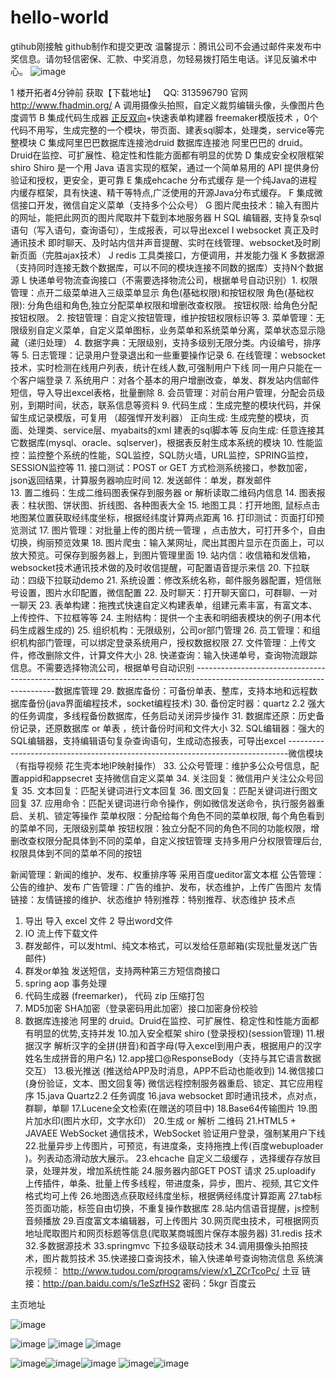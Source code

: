 # hello-world
gtihub刚接触
github制作和提交更改
温馨提示：腾讯公司不会通过邮件来发布中奖信息。请勿轻信密保、汇款、中奖消息，勿轻易拨打陌生电话。详见反骗术中心。
![image](https://img.alicdn.com/imgextra/i3/332189337/TB2ZRyRkbRkpuFjSspmXXc.9XXa_!!332189337.png)

1 楼开拓者4分钟前
获取【下载地址】   QQ: 313596790
官网 http://www.fhadmin.org/
A 调用摄像头拍照，自定义裁剪编辑头像，头像图片色度调节
B 集成代码生成器 [正反双向](单表、主表、明细表、树形表，快速开发利器)+快速表单构建器
freemaker模版技术 ，0个代码不用写，生成完整的一个模块，带页面、建表sql脚本，处理类，service等完整模块
C 集成阿里巴巴数据库连接池druid  数据库连接池  阿里巴巴的 druid。Druid在监控、可扩展性、稳定性和性能方面都有明显的优势
D 集成安全权限框架shiro
  Shiro 是一个用 Java 语言实现的框架，通过一个简单易用的 API 提供身份验证和授权，更安全，更可靠
E 集成ehcache 分布式缓存
  是一个纯Java的进程内缓存框架，具有快速、精干等特点,广泛使用的开源Java分布式缓存。
F 集成微信接口开发，微信自定义菜单（支持多个公众号）
G 图片爬虫技术：输入有图片的网址，能把此网页的图片爬取并下载到本地服务器
H SQL 编辑器, 支持复杂sql语句（写入语句，查询语句），生成报表，可以导出excel
I  websocket 真正及时通讯技术
  即时聊天、及时站内信并声音提醒、实时在线管理、websocket及时刷新页面（完胜ajax技术）
J  redis 工具类接口，方便调用，并发能力强
K 多数据源（支持同时连接无数个数据库，可以不同的模块连接不同数的据库）支持N个数据源
L  快递单号物流查询接口（不需要选择物流公司，根据单号自动识别）1.   权限管理：点开二级菜单进入三级菜单显示 角色(基础权限)和按钮权限
      角色(基础权限): 分角色组和角色,独立分配菜单权限和增删改查权限。
      按钮权限: 给角色分配按钮权限。
2.   按钮管理：自定义按钮管理，维护按钮权限标识等
3.   菜单管理：无限级别自定义菜单，自定义菜单图标，业务菜单和系统菜单分离，菜单状态显示隐藏（递归处理）
4.   数据字典：无限级别，支持多级别无限分类。内设编号，排序等
5.   日志管理：记录用户登录退出和一些重要操作记录
6.   在线管理：websocket技术，实时检测在线用户列表，统计在线人数,可强制用户下线 同一用户只能在一个客户端登录
7.   系统用户：对各个基本的用户增删改查，单发、群发站内信邮件短信，导入导出excel表格，批量删除
8.   会员管理：对前台用户管理，分配会员级别，到期时间，状态，联系信息等资料
9.   代码生成：生成完整的模块代码，并保留生成记录模版，可复用 （超强悍开发利器） 
       正向生成:  生成完整的模块，页面、处理类、service层、myabaits的xml 建表的sql脚本等
       反向生成:  任意连接其它数据库(mysql、oracle、sqlserver)，根据表反射生成本系统的模块
10. 性能监控：监控整个系统的性能，SQL监控，SQL防火墙，URL监控，SPRING监控，SESSION监控等
11. 接口测试：POST or GET 方式检测系统接口，参数加密，json返回结果，计算服务器响应时间
12. 发送邮件：单发，群发邮件  
13. 置二维码：生成二维码图表保存到服务器 or  解析读取二维码内信息 
14. 图表报表：柱状图、饼状图、折线图、各种图表大全
15. 地图工具：打开地图, 鼠标点击地图某位置获取经纬度坐标，根据经纬度计算两点距离
16. 打印测试：页面打印预览测试
17. 图片管理：对批量上传的图片统一管理 ，点击放大，可打开多个，自由切换，绚丽预览效果
18. 图片爬虫：输入某网址，爬出其图片显示在页面上，可以放大预览。可保存到服务器上，到图片管理里面
19. 站内信：收信箱和发信箱， websocket技术通讯技术做的及时收信提醒，可配置语音提示来信 
20. 下拉联动：四级下拉联动demo
21. 系统设置：修改系统名称，邮件服务器配置，短信账号设置，图片水印配置，微信配置
22. 及时聊天：打开聊天窗口，可群聊、一对一聊天
23. 表单构建：拖拽式快速自定义构建表单，组建元素丰富，有富文本、上传控件、下拉框等等
24. 主附结构：提供一个主表和明细表模块的例子(用本代码生成器生成的)
25. 组织机构：无限级别，公司or部门管理
26. 员工管理：和组织机构部门管理，可以绑定登录系统用户，授权数据权限
27. 文件管理：上传文件，修改删除文件，计算文件大小
28. 快递查询：输入快递单号，查询物流跟踪信息。不需要选择物流公司，根据单号自动识别
  -------------------------------------------------------------------------------------------------------------------------数据库管理
29. 数据库备份：可备份单表、整库，支持本地和远程数据库备份(java界面编程技术，socket编程技术)
30. 备份定时器：quartz 2.2 强大的任务调度，多线程备份数据库，任务启动关闭异步操作
31. 数据库还原：历史备份记录，还原数据库 or 单表 ，统计备份时间和文件大小
32. SQL编辑器：强大的SQL编辑器，支持编辑语句复杂查询语句，生成动态报表，可导出excel
------------------------------------------------------------------------------微信模块  （有指导视频  花生壳本地IP映射操作）
33. 公众号管理：维护多公众号信息，配置appid和appsecret 支持微信自定义菜单
34. 关注回复：微信用户关注公众号回复
35. 文本回复：匹配关键词进行文本回复
36. 图文回复：匹配关键词进行图文回复
37. 应用命令：匹配关键词进行命令操作，例如微信发送命令，执行服务器重启、关机、锁定等操作
菜单权限：分配给每个角色不同的菜单权限, 每个角色看到的菜单不同，无限级别菜单
按钮权限：独立分配不同的角色不同的功能权限，增删改查权限分配具体到不同的菜单，自定义按钮管理
支持多用户分权限管理后台,  权限具体到不同的菜单不同的按钮

新闻管理：新闻的维护、发布、权重排序等 采用百度ueditor富文本框
公告管理：公告的维护、发布
广告管理：广告的维护、发布，状态维护，上传广告图片
友情链接：友情链接的维护、状态维护
特别推荐：特别推荐、状态维护
技术点

1. 导出 导入 excel 文件
2  导出word文件
3. IO 流上传下载文件
4. 群发邮件，可以发html、纯文本格式，可以发给任意邮箱(实现批量发送广告邮件)
5. 群发or单独 发送短信，支持两种第三方短信商接口
6. spring   aop  事务处理
7. 代码生成器 (freemarker)， 代码 zip 压缩打包
8. MD5加密 SHA加密（登录密码用此加密）接口加密身份校验
9. 数据库连接池  阿里的 druid。Druid在监控、可扩展性、稳定性和性能方面都有明显的优势,支持并发
10.加入安全框架 shiro (登录授权)(session管理)
11.根据汉字 解析汉字的全拼(拼音)和首字母(导入excel到用户表，根据用户的汉字姓名生成拼音的用户名)
12.app接口@ResponseBody（支持与其它语言数据交互）
13.极光推送 (推送给APP及时消息，APP不启动也能收到)
14.微信接口(身份验证，文本、图文回复等) 微信远程控制服务器重启、锁定、其它应用程序
15.java Quartz2.2 任务调度 
16.java websocket 即时通讯技术，点对点，群聊，单聊
17.Lucene全文检索(在赠送的项目中)
18.Base64传输图片
19.图片加水印(图片水印，文字水印）
20.生成 or  解析 二维码
21.HTML5 + JAVAEE  WebSocket 通信技术，WebSocket 验证用户登录，强制某用户下线
22.批量异步上传图片，可预览，有进度条，支持拖拽上传(百度webuploader )。列表动态滑动放大展示。
23.ehcache 自定义二级缓存 ，选择缓存存放目录，处理并发，增加系统性能
24.服务器内部GET POST 请求
25.uploadify 上传插件，单条、批量上传多线程，带进度条，异步，图片、视频, 其它文件格式均可上传
26.地图选点获取经纬度坐标，根据俩经纬度计算距离
27.tab标签页面功能，标签自由切换，不重复操作数据库
28.站内信语音提醒，js控制音频播放
29.百度富文本编辑器，可上传图片
30.网页爬虫技术，可根据网页地址爬取图片和网页标题等信息(爬取某商城图片保存本服务器)
31.redis 技术
32.多数据源技术
33.springmvc 下拉多级联动技术
34.调用摄像头拍照技术，图片裁剪技术
35.快递接口查询技术，输入快递单号查询物流信息
系统演示视频：
http://www.tudou.com/programs/view/x1_ZCrTcoPc/  土豆
链接：http://pan.baidu.com/s/1eSzfHS2 密码：5kgr  百度云

主页地址 





![image](https://img.alicdn.com/imgextra/i3/332189337/TB2_kQUdbmI.eBjy1zjXXaq5VXa_!!332189337.jpg)





![image](https://img.alicdn.com/imgextra/i2/332189337/TB2PIeDc2TJXuFjSspeXXapipXa_!!332189337.jpg)
![image](https://img.alicdn.com/imgextra/i4/332189337/TB2muwJdb5https://img.alicdn.com/imgextra/i2/332189337/TB2sEjJjVXXXXXOXpXXXXXXXXXX_!!332189337.pngK.eBjy0FfXXbApVXa_!!332189337.jpg)
![image](https://img.alicdn.com/imgextra/i4/332189337/TB26uKMmVXXXXcaXpXXXXXXXXXX_!!332189337.png)

![image](https://img.alicdn.com/imgextra/i1/332189337/TB2lYDTcrhttps://img.alicdn.com/imgextra/i1/332189337/TB2YoS4ppXXXXXFXXXXXXXXXXXX_!!332189337.png_0UKFjy)![image](https://img.alicdn.com/imgextra/i2/332189337/TB2hhttps://img.alicdn.com/imgextra/i4/332189337/TB2aAPjcXXXXXc3XXXXXXXXXXXX-332189337.jpgY1Gkl4lpuFjy1zjXXcAKpXa_!!332189337.png1XaXXbKfXXa_!!332189337.pngh)![image](https://img.alicdn.com/imgextra/i3/332189337/TB2BN01nFXXXXhttps://img.alicdn.com/imgextra/i1/332189337/TB2qCzBcpXXXXbeXpXXXXXXXXXX-332189337.pngaZXXXXXXXXXXXX_!!332189337.pngttpshttps://img.alicdn.com/imgextra/i4/332189337/TB2_tiMppXXXXbmXXXXXXXXXXXX_!!332189337.png://img.alicdn.com/imgextra/i3/332189337/TB2Wi11ka8lpuFjy0FpXXaGrpXa_!!332189337.png)
![image](https://img.alicdn.com/imgextrhttps://img.https://img.alicdn.com/imgextra/i4/332189337/TB)![image](https://img.alicdn.com/imgextra/i1/332189337/TB2F.GvcVXXXXauXXXXXXXXXXXX-332189337.png2bQfJjVXXXXXYXpXXXXXXXXXX_!!332189337.pngalicdn.com/imgextra/i2/332189337/TB2l6oMdceJ.eBjy0FiXXXqapXa_!!332189337.jpga/i3/332189337/TB2ZRyRkbRkpuFjSspmXXc.9XXa_!!332189337.png)






















